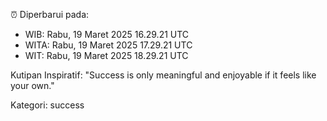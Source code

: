 ⏰ Diperbarui pada:
- WIB: Rabu, 19 Maret 2025 16.29.21 UTC
- WITA: Rabu, 19 Maret 2025 17.29.21 UTC
- WIT: Rabu, 19 Maret 2025 18.29.21 UTC

Kutipan Inspiratif:
"Success is only meaningful and enjoyable if it feels like your own."


Kategori: success

